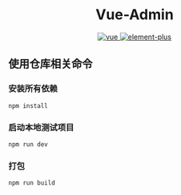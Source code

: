 <h1 align="center">
    Vue-Admin
</h1>
<p align="center">
    <a href="https://github.com/vuejs/vue">
      <img src="https://img.shields.io/badge/vue-3.2.47-brightgreen" alt="vue">
    </a>
    <a href="https://github.com/ElemeFE/element">
      <img src="https://img.shields.io/badge/element--plus-2.3.4-brightgreen" alt="element-plus">
    </a>
    
</p>

## 使用仓库相关命令


### 安装所有依赖

```
npm install
```

### 启动本地测试项目

```
npm run dev
```

### 打包

```
npm run build
```
